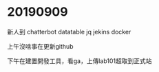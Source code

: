 # 20190909

新人到 chatterbot datatable jq jekins docker

上午沒啥事在更新github

下午在建置開發工具，看ga，上傳lab101超取到正式站

